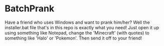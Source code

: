 # BatchPrank
Have a friend who uses Windows and want to prank him/her? Well the installer.bat file that's in this repo is exactly what you need!
Just open it up using something like Notepad, change the 'Minecraft' (with quotes) to something like 'Halo' or 'Pokemon'. Then send it off to your friend!

